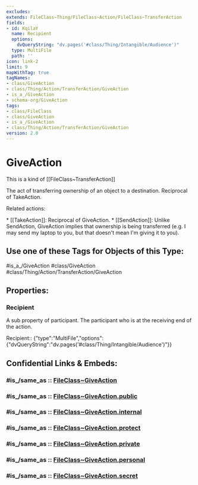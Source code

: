 ```yaml
---
excludes: 
extends: FileClass~Thing/FileClass~Action/FileClass~TransferAction
fields:
- id: KqilaY
  name: Recipient
  options:
    dvQueryString: "dv.pages('#class/Thing/Intangible/Audience')"
  type: MultiFile
  path: ''
icon: link-2
limit: 9
mapWithTag: true
tagNames:
- class/GiveAction
- class/Thing/Action/TransferAction/GiveAction
- is_a_/GiveAction
- schema-org/GiveAction
tags:
- class/FileClass
- class/GiveAction
- is_a_/GiveAction
- class/Thing/Action/TransferAction/GiveAction
version: 2.0
---
```


# GiveAction
This is a kind of [[FileClass~TransferAction]]

The act of transferring ownership of an object to a destination. Reciprocal of TakeAction.

Related actions:

\* [[TakeAction]]: Reciprocal of GiveAction.
\* [[SendAction]]: Unlike SendAction, GiveAction implies that ownership is being transferred (e.g. I may send my laptop to you, but that doesn't mean I'm giving it to you).


## Use one of these Tags for Objects of this Type:

#is_a_/GiveAction
#class/GiveAction
#class/Thing/Action/TransferAction/GiveAction

## Properties:

### Recipient
A sub property of participant. The participant who is at the receiving end of the action.

Recipient:: {"type":"MultiFile","options":{"dvQueryString":"dv.pages('#class/Thing/Intangible/Audience')"}}


## Confidential Links & Embeds: 

### #is_/same_as :: [FileClass~GiveAction](/_Standards/fileClass/FileClass~Thing/FileClass~Action/FileClass~TransferAction/FileClass~GiveAction.md) 

### #is_/same_as :: [FileClass~GiveAction.public](/_public/fileClass/FileClass~Thing/FileClass~Action/FileClass~TransferAction/FileClass~GiveAction.public.md) 

### #is_/same_as :: [FileClass~GiveAction.internal](/_internal/fileClass/FileClass~Thing/FileClass~Action/FileClass~TransferAction/FileClass~GiveAction.internal.md) 

### #is_/same_as :: [FileClass~GiveAction.protect](/_protect/fileClass/FileClass~Thing/FileClass~Action/FileClass~TransferAction/FileClass~GiveAction.protect.md) 

### #is_/same_as :: [FileClass~GiveAction.private](/_private/fileClass/FileClass~Thing/FileClass~Action/FileClass~TransferAction/FileClass~GiveAction.private.md) 

### #is_/same_as :: [FileClass~GiveAction.personal](/_personal/fileClass/FileClass~Thing/FileClass~Action/FileClass~TransferAction/FileClass~GiveAction.personal.md) 

### #is_/same_as :: [FileClass~GiveAction.secret](/_secret/fileClass/FileClass~Thing/FileClass~Action/FileClass~TransferAction/FileClass~GiveAction.secret.md)

